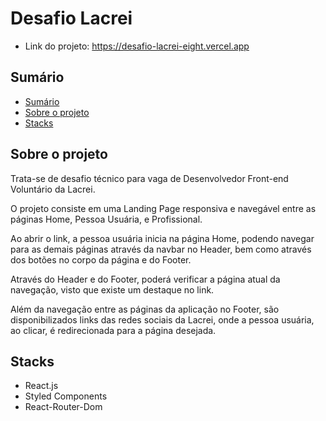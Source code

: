 # Desafio Lacrei
- Link do projeto: https://desafio-lacrei-eight.vercel.app 

## Sumário 

- [Sumário](#sumario)
- [Sobre o projeto](#sobre-o-projeto)
- [Stacks](#stacks)

## Sobre o projeto

Trata-se de desafio técnico para vaga de Desenvolvedor Front-end Voluntário da Lacrei.

O projeto consiste em uma Landing Page responsiva e navegável entre as páginas Home, Pessoa Usuária, e Profissional. 

Ao abrir o link, a pessoa usuária inicia na página Home, podendo navegar para as demais páginas através da navbar no Header, bem como através dos botões no corpo da página e do Footer.

Através do Header e do Footer, poderá verificar a página atual da navegação, visto que existe um destaque no link.

Além da navegação entre as páginas da aplicação no Footer, são disponibilizados links das redes sociais da Lacrei, onde a pessoa usuária, ao clicar, é redirecionada para a página desejada.

## Stacks

* React.js
* Styled Components
* React-Router-Dom
